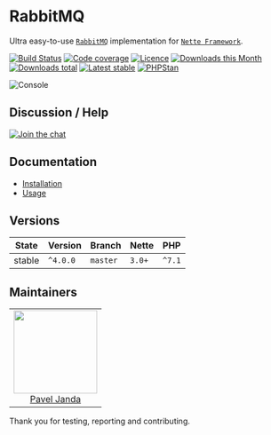 # RabbitMQ

Ultra easy-to-use [`RabbitMQ`](https://www.rabbitmq.com/) implementation for [`Nette Framework`](https://github.com/nette/).

[![Build Status](https://img.shields.io/travis/contributte/api-router.svg?style=flat-square)](https://travis-ci.org/contributte/api-router)
[![Code coverage](https://img.shields.io/coveralls/contributte/api-router.svg?style=flat-square)](https://coveralls.io/r/contributte/api-router)
[![Licence](https://img.shields.io/packagist/l/contributte/api-router.svg?style=flat-square)](https://packagist.org/packages/contributte/api-router)
[![Downloads this Month](https://img.shields.io/packagist/dm/contributte/api-router.svg?style=flat-square)](https://packagist.org/packages/contributte/api-router)
[![Downloads total](https://img.shields.io/packagist/dt/contributte/api-router.svg?style=flat-square)](https://packagist.org/packages/contributte/api-router)
[![Latest stable](https://img.shields.io/packagist/v/contributte/api-router.svg?style=flat-square)](https://packagist.org/packages/contributte/api-router)
[![PHPStan](https://img.shields.io/badge/PHPStan-enabled-brightgreen.svg?style=flat-square)](https://github.com/phpstan/phpstan)

![](https://github.com/contributte/api-router/blob/master/.docs/assets/console.png "Console")

## Discussion / Help

[![Join the chat](https://img.shields.io/gitter/room/contributte/contributte.svg?style=flat-square)](http://bit.ly/ctteg)

## Documentation

- [Installation](.docs/README.md#installation)
- [Usage](.docs/README.md#usage)

## Versions

| State  | Version      | Branch   | Nette  | PHP     |
|--------|--------------|----------|--------|---------|
| stable | `^4.0.0`     | `master` | `3.0+` | `^7.1`  |

## Maintainers

<table>
  <tbody>
    <tr>
      <td align="center">
        <a href="https://github.com/paveljanda">
            <img width="150" height="150" src="https://avatars0.githubusercontent.com/u/1488874?s=150&v=4">
        </a>
        </br>
        <a href="https://github.com/paveljanda">Pavel Janda</a>
      </td>
    </tr>
  </tbody>
</table>

Thank you for testing, reporting and contributing.
